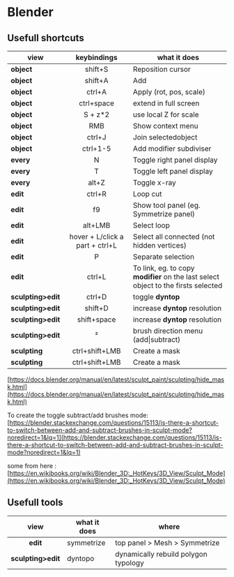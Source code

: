 # Blender

## Usefull shortcuts

 | view | keybindings | what it does |
| -- | :--: | -- |
| **object** | shift+S | Reposition cursor |
| **object** | shift+A | Add |
| **object** | ctrl+A | Apply (rot, pos, scale) |
| **object** | ctrl+space | extend in full screen |
| **object** | S + z*2 | use local Z for scale |
| **object** | RMB | Show context menu |
| **object** | ctrl+J | Join selectedobject |
| **object** | ctrl+1-5 | Add modifier subdiviser |
| **every** | N | Toggle right panel display |
| **every** | T | Toggle left panel display |
| **every** | alt+Z | Toggle x-ray |
| **edit** | ctrl+R | Loop cut |
| **edit** | f9 | Show tool panel (eg. Symmetrize panel) |
| **edit** | alt+LMB | Select loop  |
| **edit** | hover + L/click a part + ctrl+L | Select all connected (not hidden vertices)  |
| **edit** | P | Separate selection  |
| **edit** | ctrl+L | To link, eg. to copy **modifier** on the last select object to the firsts selected |
| **sculpting>edit** | ctrl+D | toggle **dyntop** |
| **sculpting>edit** | shift+D | increase **dyntop** resolution |
| **sculpting>edit** | shift+space | increase **dyntop** resolution |
| **sculpting>edit** | ² | brush direction menu (add\|subtract) |
| **sculpting** | ctrl+shift+LMB | Create a mask |
| **sculpting** | ctrl+shift+LMB | Create a mask |

[https://docs.blender.org/manual/en/latest/sculpt_paint/sculpting/hide_mask.html](https://docs.blender.org/manual/en/latest/sculpt_paint/sculpting/hide_mask.html)

To create the toggle subtract/add brushes mode:
[https://blender.stackexchange.com/questions/15113/is-there-a-shortcut-to-switch-between-add-and-subtract-brushes-in-sculpt-mode?noredirect=1&lq=1](https://blender.stackexchange.com/questions/15113/is-there-a-shortcut-to-switch-between-add-and-subtract-brushes-in-sculpt-mode?noredirect=1&lq=1)

some from here : [https://en.wikibooks.org/wiki/Blender_3D:_HotKeys/3D_View/Sculpt_Mode](https://en.wikibooks.org/wiki/Blender_3D:_HotKeys/3D_View/Sculpt_Mode)

## Usefull tools

| view | what it does | where |
| :--: | -- | -- |
| **edit** | symmetrize | top panel > Mesh > Symmetrize |
| **sculpting>edit** | dyntopo | dynamically rebuild polygon typology |

<!--stackedit_data:
eyJoaXN0b3J5IjpbNzkzNTA0NTgwLC0xNTgzODgyOTM5LDkyMj
Q5NTg5NSwxOTk4ODc0ODEzLC03NzExODc2MzcsLTU4NzYwNDU1
NiwtOTAyNDAwNjUsLTE5NzAxMzc4ODksMTMyNTg4MTU3MF19
-->